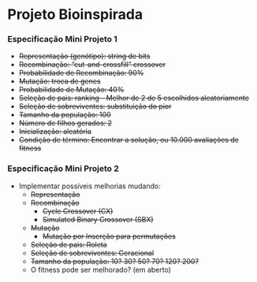 # Projeto Bioinspirada
### Especificação Mini Projeto 1
* ~~Representação (genótipo): string de bits~~
* ~~Recombinação: “cut-and-crossfill” crossover~~
* ~~Probabilidade de Recombinação: 90%~~
* ~~Mutação: troca de genes~~
* ~~Probabilidade de Mutação: 40%~~
* ~~Seleção de pais: ranking - Melhor de 2 de 5 escolhidos aleatoriamente~~
* ~~Seleção de sobreviventes: substituição do pior~~
* ~~Tamanho da população: 100~~
* ~~Número de filhos gerados: 2~~
* ~~Inicialização: aleatória~~
* ~~Condição de término: Encontrar a solução, ou 10.000 avaliações de fitness~~

### Especificação Mini Projeto 2

* Implementar possíveis melhorias mudando:
    * ~~Representação~~
    * ~~Recombinação~~
        * ~~Cycle Crossover (CX)~~
        * ~~Simulated Binary Crossover (SBX)~~
    * ~~Mutação~~
        * ~~Mutação por Inserção para permutações~~
    * ~~Seleção de pais: Roleta~~
    * ~~Seleção de sobreviventes: Geracional~~
    * ~~Tamanho da população: 10? 30? 50? 70? 120? 200?~~
    * O fitness pode ser melhorado? (em aberto)
